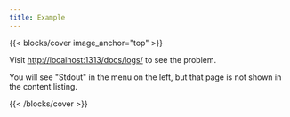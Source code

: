```yaml
---
title: Example
---
```


{{< blocks/cover image_anchor="top" >}}

Visit <http://localhost:1313/docs/logs/> to see the problem.

You will see "Stdout" in the menu on the left, but that page is not shown in the content listing.

{{< /blocks/cover >}}
